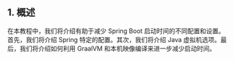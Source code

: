## 1. 概述

在本教程中，我们将介绍有助于减少 Spring Boot 启动时间的不同配置和设置。首先，我们将介绍 Spring 特定的配置。其次，我们将介绍 Java 虚拟机选项。最后，我们将介绍如何利用 GraalVM 和本机映像编译来进一步减少启动时间。